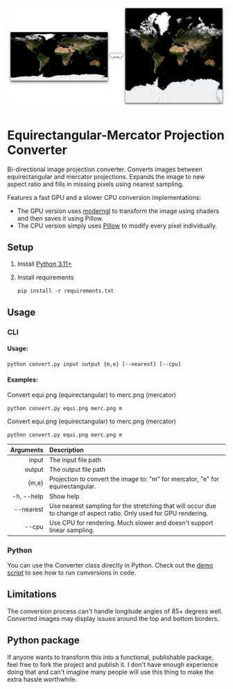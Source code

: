 ![](img/preview.png)

# Equirectangular-Mercator Projection Converter

Bi-directional image projection converter. Converts images between equirectangular and mercator projections. Expands the image to new aspect ratio and fills in missing pixels using nearest sampling.

Features a fast GPU and a slower CPU conversion implementations:

- The GPU version uses [moderngl](https://github.com/moderngl/moderngl) to transform the image using shaders and then saves it using Pillow.
- The CPU version simply uses [Pillow](https://github.com/python-pillow/Pillow) to modify every pixel individually.

## Setup

1. Install [Python 3.11+](https://www.python.org/downloads/)

1. Install requirements
    ```
    pip install -r requirements.txt
    ```

## Usage

### CLI

#### Usage:
```shell
python convert.py input output {m,e} [--nearest] [--cpu]
```

#### Examples:

Convert equi.png (equirectangular) to merc.png (mercator)

```shell
python convert.py equi.png merc.png m
```

Convert equi.png (equirectangular) to merc.png (mercator)

```shell
python convert.py equi.png merc.png m
```

| Arguments | Description |
| --: | :-- |
| input | The input file path |
| output | The output file path |
| {m,e} | Projection to convert the image to: "m" for mercator, "e" for equirectangular. |
| -h, --help | Show help |
| --nearest | Use nearest sampling for the stretching that will occur due to change of aspect ratio. Only used for GPU rendering. |
| --cpu | Use CPU for rendering. Much slower and doesn't support linear sampling. |

### Python

You can use the Converter class directly in Python. Check out the [demo script](demo.py) to see how to run conversions in code.

## Limitations

The conversion process can't handle longitude angles of 85+ degress well. Converted images may display issues around the top and bottom borders.

## Python package

If anyone wants to transform this into a functional, publishable package, feel free to fork the project and publish it. I don't have enough experience doing that and can't imagine many people will use this thing to make the extra hassle worthwhile.